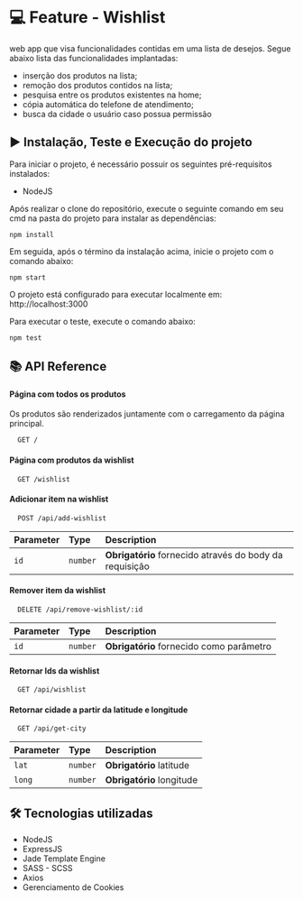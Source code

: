 
# :computer: Feature - Wishlist

web app que visa funcionalidades contidas em uma lista de desejos. Segue abaixo lista das funcionalidades implantadas:

* inserção dos produtos na lista;
* remoção dos produtos contidos na lista;
* pesquisa entre os produtos existentes na home;
* cópia automática do telefone de atendimento;
* busca da cidade o usuário caso possua permissão

## :arrow_forward: Instalação, Teste e Execução do projeto

 Para iniciar o projeto, é necessário possuir os seguintes pré-requisitos instalados:

* NodeJS

Após realizar o clone do repositório, execute o seguinte comando em seu cmd na pasta do projeto para instalar as dependências:
    
    npm install


Em seguida, após o término da instalação acima, inicie o projeto com o comando abaixo:

    npm start

O projeto está configurado para executar localmente em: http://localhost:3000

Para executar o teste, execute o comando abaixo:

    npm test






## :books: API Reference

#### Página com todos os produtos

Os produtos são renderizados juntamente com o carregamento da página principal.

```http
  GET /
```

#### Página com produtos da wishlist

```http
  GET /wishlist
```

#### Adicionar item na wishlist

```http
  POST /api/add-wishlist
```

| Parameter | Type     | Description                       |
| :-------- | :------- | :-------------------------------- |
| `id`      | `number` | **Obrigatório** fornecido através do body da requisição |

#### Remover item da wishlist

```http
  DELETE /api/remove-wishlist/:id
```

| Parameter | Type     | Description                       |
| :-------- | :------- | :-------------------------------- |
| `id`      | `number` | **Obrigatório** fornecido como parâmetro |

#### Retornar Ids da wishlist

```http
  GET /api/wishlist
```

#### Retornar cidade a partir da latitude e longitude

```http
  GET /api/get-city
```

| Parameter | Type     | Description                       |
| :-------- | :------- | :-------------------------------- |
| `lat`      | `number` | **Obrigatório** latitude |
| `long`      | `number` | **Obrigatório** longitude |

   ## :hammer_and_wrench: Tecnologias utilizadas

* NodeJS
* ExpressJS
* Jade Template Engine
* SASS - SCSS
* Axios
* Gerenciamento de Cookies
